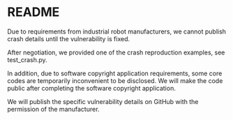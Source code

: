# README

Due to requirements from industrial robot manufacturers, we cannot publish crash details until the vulnerability is fixed. 

After negotiation, we provided one of the crash reproduction examples, see test_crash.py.

In addition, due to software copyright application requirements, some core codes are temporarily inconvenient to be disclosed. We will make the code public after completing the software copyright application.

We will publish the specific vulnerability details on GitHub with the permission of the manufacturer.

